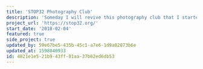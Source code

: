 ```yaml
---
title: 'STOP32 Photography Club'
description: 'Someday I will revive this photography club that I started many years ago.'
project_url: 'https://stop32.org/'
start_date: '2018-02-04'
featured: true
side_project: true
updated_by: 59e67be5-435b-45c1-a7e6-1d9a02873b6e
updated_at: 1598040933
id: 4821e1e5-21b9-43ff-81aa-37b62ed6db53
---
```


